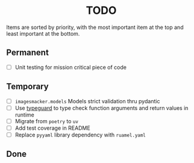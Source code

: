 <h1 align="center" style="font-weight: bold">
    TODO
</h1>

<!-- All tasks are completed! -->

Items are sorted by priority, with the most important item at the top and least important at the bottom.

## Permanent

- [ ] Unit testing for mission critical piece of code

## Temporary

- [ ] `imagesmacker.models` Models strict validation thru pydantic 
- [ ] Use [typeguard](https://typeguard.readthedocs.io/en/stable/userguide.html) to type check function arguments and return values in runtime
- [ ] Migrate from `poetry` to `uv`
- [ ] Add test coverage in README
- [ ] Replace `pyyaml` library dependency with `ruamel.yaml`

## Done